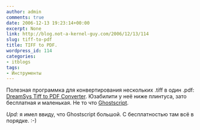 ```yaml
---
author: admin
comments: true
date: 2006-12-13 19:23:14+00:00
excerpt: None
link: http://blog.not-a-kernel-guy.com/2006/12/13/114
slug: tiff-to-pdf
title: TIFF to PDF.
wordpress_id: 114
categories:
- itblogs
tags:
- Инструменты
---
```


Полезная программка для конвертирования нескольких .tiff в один .pdf: [DreamSys Tiff to PDF Converter](http://www.dreamsyssoft.com/tiff-to-pdf/). Юзабилити у неё ниже плинтуса, зато бесплатная и маленькая. Не то что [Ghostscript](http://www.cs.wisc.edu/~ghost/).

_Upd:_ я имел ввиду, что Ghostscript большой. С бесплатностью там всё в порядке. :-)
